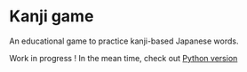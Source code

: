 Kanji game
============

An educational game to practice kanji-based Japanese words.

Work in progress ! In the mean time, check out [Python version](https://github.com/didmar/kanjigame-python)
